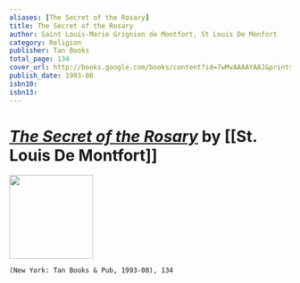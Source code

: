 ```yaml
---
aliases: [The Secret of the Rosary]
title: The Secret of the Rosary
author: Saint Louis-Marie Grignion de Montfort, St Louis De Monfort
category: Religion
publisher: Tan Books
total_page: 134
cover_url: http://books.google.com/books/content?id=7wMvAAAAYAAJ&printsec=frontcover&img=1&zoom=1&source=gbs_api
publish_date: 1993-08
isbn10: 
isbn13:
---
```

# *[The Secret of the Rosary]()* by [[St. Louis De Montfort]]

<img src="http://books.google.com/books/content?id=7wMvAAAAYAAJ&printsec=frontcover&img=1&zoom=1&source=gbs_api" width=150>

`(New York: Tan Books & Pub, 1993-08), 134`